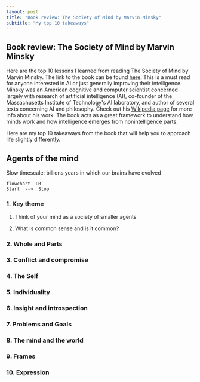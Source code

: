 ```yaml
---
layout: post
title: "Book review: The Society of Mind by Marvin Minsky"
subtitle: "My top 10 takeaways"
---
```


## Book review: The Society of Mind by Marvin Minsky

Here are the top 10 lessons I learned from reading The Society of Mind by Marvin Minsky. The link to the book can be found [here](https://amzn.to/3xPwfbf). This is a must read for anyone interested in AI or just generally improving their intelligence. Minsky was an American cognitive and computer scientist concerned largely with research of artificial intelligence (AI), co-founder of the Massachusetts Institute of Technology's AI laboratory, and author of several texts concerning AI and philosophy. Check out his [Wikipedia page](https://en.wikipedia.org/wiki/Marvin_Minsky) for more info about his work. The book acts as a great framework to understand how minds work and how intelligence emerges from nonintelligence parts.

Here are my top 10 takeaways from the book that will help you to approach life slightly differently.

## Agents of the mind

Slow timescale: billions years in which our brains have evolved
```mermaid
flowchart  LR
Start  -->  Stop
```


### 1. Key theme
1. Think of your mind as a society of smaller agents


2. What is common sense and is it common?


### 2. Whole and Parts




### 3. Conflict and compromise


### 4. The Self


### 5. Individuality



### 6. Insight and introspection


### 7. Problems and Goals


### 8. The mind and the world


### 9. Frames


### 10. Expression

